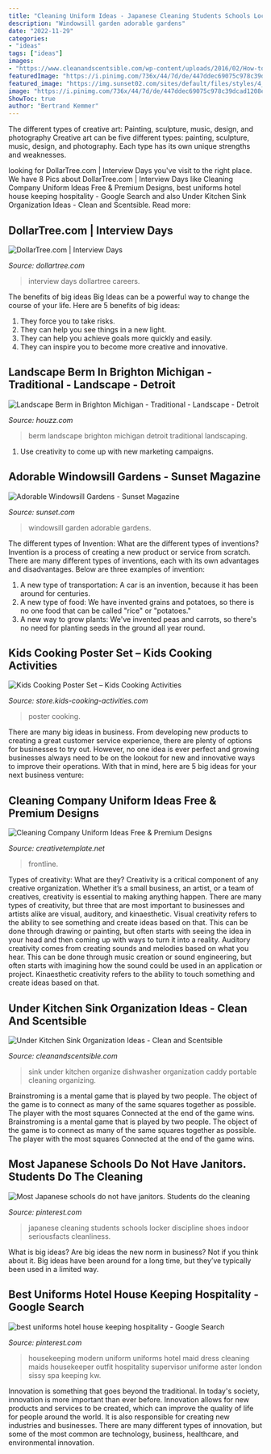 ```yaml
---
title: "Cleaning Uniform Ideas - Japanese Cleaning Students Schools Locker Discipline Shoes Indoor Seriousfacts Cleanliness"
description: "Windowsill garden adorable gardens"
date: "2022-11-29"
categories:
- "ideas"
tags: ["ideas"]
images:
- "https://www.cleanandscentsible.com/wp-content/uploads/2016/02/How-to-organize-under-the-kitchen-sink-dishwasher-pods-copy.jpg"
featuredImage: "https://i.pinimg.com/736x/44/7d/de/447ddec69075c978c39dcad1208ea9d0--daily-cleaning-japanese-school.jpg"
featured_image: "https://img.sunset02.com/sites/default/files/styles/4_3_horizontal_inbody_900x506/public/image/2016/10/main/windowsill-garden-jars-sun-1116.jpg"
image: "https://i.pinimg.com/736x/44/7d/de/447ddec69075c978c39dcad1208ea9d0--daily-cleaning-japanese-school.jpg"
ShowToc: true
author: "Bertrand Kemmer"
---
```



The different types of creative art: Painting, sculpture, music, design, and photography
Creative art can be five different types: painting, sculpture, music, design, and photography. Each type has its own unique strengths and weaknesses.

	

		
looking for DollarTree.com | Interview Days you've visit to the right place. We have 8 Pics about DollarTree.com | Interview Days like Cleaning Company Uniform Ideas Free &amp; Premium Designs, best uniforms hotel house keeping hospitality - Google Search and also Under Kitchen Sink Organization Ideas - Clean and Scentsible. Read more:
		
    
## DollarTree.com | Interview Days

<img loading=lazy src="https://www.dollartree.com/file/general/interview_days_v2.jpg" onerror="this.onerror=null;this.src='https://tse3.mm.bing.net/th?id=OIP.UcdiZ-pPLQfUKInOo6SmOgHaCy&amp;pid=15.1';" alt="DollarTree.com | Interview Days">

_Source: dollartree.com_

>interview days dollartree careers. 

	

The benefits of big ideas
Big Ideas can be a powerful way to change the course of your life. Here are 5 benefits of big ideas:
1. They force you to take risks.
2. They can help you see things in a new light.
3. They can help you achieve goals more quickly and easily.
4. They can inspire you to become more creative and innovative.

    
## Landscape Berm In Brighton Michigan - Traditional - Landscape - Detroit

<img loading=lazy src="https://st.hzcdn.com/simgs/pictures/landscapes/landscape-berm-in-brighton-michigan-landforms-img~edd1649f0096f6f0_9-2195-1-34e7164.jpg" onerror="this.onerror=null;this.src='https://tse4.mm.bing.net/th?id=OIP.Y7-BIeR5qS5COdltMsoMaQHaFi&amp;pid=15.1';" alt="Landscape Berm in Brighton Michigan - Traditional - Landscape - Detroit">

_Source: houzz.com_

>berm landscape brighton michigan detroit traditional landscaping. 

	

1. Use creativity to come up with new marketing campaigns.

    
## Adorable Windowsill Gardens - Sunset Magazine

<img loading=lazy src="https://img.sunset02.com/sites/default/files/styles/4_3_horizontal_inbody_900x506/public/image/2016/10/main/windowsill-garden-jars-sun-1116.jpg" onerror="this.onerror=null;this.src='https://tse2.mm.bing.net/th?id=OIP.ea_l5vXEt2M71fnT3XSGAwHaEK&amp;pid=15.1';" alt="Adorable Windowsill Gardens - Sunset Magazine">

_Source: sunset.com_

>windowsill garden adorable gardens. 

	

The different types of Invention: What are the different types of inventions?
Invention is a process of creating a new product or service from scratch. There are many different types of inventions, each with its own advantages and disadvantages. Below are three examples of invention:
1) A new type of transportation: A car is an invention, because it has been around for centuries. 
2) A new type of food: We have invented grains and potatoes, so there is no one food that can be called "rice" or "potatoes." 
3) A new way to grow plants: We've invented peas and carrots, so there's no need for planting seeds in the ground all year round.

    
## Kids Cooking Poster Set – Kids Cooking Activities

<img loading=lazy src="https://cdn.shopify.com/s/files/1/0854/7316/products/kitchensafetytn300_grande.jpg?v=1433869933" onerror="this.onerror=null;this.src='https://tse1.mm.bing.net/th?id=OIP.SPvE8DHYRcCJSjiuVtlhsgAAAA&amp;pid=15.1';" alt="Kids Cooking Poster Set – Kids Cooking Activities">

_Source: store.kids-cooking-activities.com_

>poster cooking. 

	

There are many big ideas in business. From developing new products to creating a great customer service experience, there are plenty of options for businesses to try out. However, no one idea is ever perfect and growing businesses always need to be on the lookout for new and innovative ways to improve their operations. With that in mind, here are 5 big ideas for your next business venture: 

    
## Cleaning Company Uniform Ideas Free &amp; Premium Designs

<img loading=lazy src="https://images.creativetemplate.net/wp-content/uploads/2017/08/Cleaning-Uniform-Idea.png" onerror="this.onerror=null;this.src='https://tse1.mm.bing.net/th?id=OIP.G4XjyxsGrOEUcC1IsezvZgAAAA&amp;pid=15.1';" alt="Cleaning Company Uniform Ideas Free &amp; Premium Designs">

_Source: creativetemplate.net_

>frontline. 

	

Types of creativity: What are they?
Creativity is a critical component of any creative organization. Whether it’s a small business, an artist, or a team of creatives, creativity is essential to making anything happen. There are many types of creativity, but three that are most important to businesses and artists alike are visual, auditory, and kinaesthetic. 
Visual creativity refers to the ability to see something and create ideas based on that. This can be done through drawing or painting, but often starts with seeing the idea in your head and then coming up with ways to turn it into a reality. Auditory creativity comes from creating sounds and melodies based on what you hear. This can be done through music creation or sound engineering, but often starts with imagining how the sound could be used in an application or project. Kinaesthetic creativity refers to the ability to touch something and create ideas based on that.

    
## Under Kitchen Sink Organization Ideas - Clean And Scentsible

<img loading=lazy src="https://www.cleanandscentsible.com/wp-content/uploads/2016/02/How-to-organize-under-the-kitchen-sink-dishwasher-pods-copy.jpg" onerror="this.onerror=null;this.src='https://tse4.mm.bing.net/th?id=OIP.AHcQt5dIeVZ4304l6vkK6gHaLH&amp;pid=15.1';" alt="Under Kitchen Sink Organization Ideas - Clean and Scentsible">

_Source: cleanandscentsible.com_

>sink under kitchen organize dishwasher organization caddy portable cleaning organizing. 

	

Brainstroming is a mental game that is played by two people. The object of the game is to connect as many of the same squares together as possible. The player with the most squares Connected at the end of the game wins. Brainstroming is a mental game that is played by two people. The object of the game is to connect as many of the same squares together as possible. The player with the most squares Connected at the end of the game wins.

    
## Most Japanese Schools Do Not Have Janitors. Students Do The Cleaning

<img loading=lazy src="https://i.pinimg.com/736x/44/7d/de/447ddec69075c978c39dcad1208ea9d0--daily-cleaning-japanese-school.jpg" onerror="this.onerror=null;this.src='https://tse1.mm.bing.net/th?id=OIP.k_AmthdfqV4Tt3RPwOsISAAAAA&amp;pid=15.1';" alt="Most Japanese schools do not have janitors. Students do the cleaning">

_Source: pinterest.com_

>japanese cleaning students schools locker discipline shoes indoor seriousfacts cleanliness. 

	

What is big ideas?
Are big ideas the new norm in business? Not if you think about it. Big ideas have been around for a long time, but they’ve typically been used in a limited way.

    
## Best Uniforms Hotel House Keeping Hospitality - Google Search

<img loading=lazy src="https://i.pinimg.com/originals/7c/dd/1a/7cdd1a82bc652617ac25b96e83ce23ec.jpg" onerror="this.onerror=null;this.src='https://tse4.mm.bing.net/th?id=OIP.NxGj9DF-OdTCasdUcbBFeQHaLG&amp;pid=15.1';" alt="best uniforms hotel house keeping hospitality - Google Search">

_Source: pinterest.com_

>housekeeping modern uniform uniforms hotel maid dress cleaning maids housekeeper outfit hospitality supervisor uniforme aster london sissy spa keeping kw. 

	

Innovation is something that goes beyond the traditional. In today's society, innovation is more important than ever before. Innovation allows for new products and services to be created, which can improve the quality of life for people around the world. It is also responsible for creating new industries and businesses. There are many different types of innovation, but some of the most common are technology, business, healthcare, and environmental innovation.

